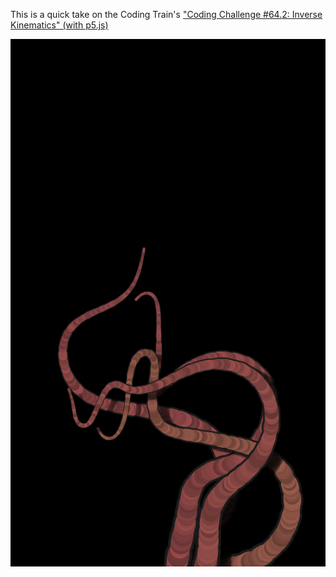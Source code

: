 This is a quick take on the Coding Train's ["Coding Challenge #64.2: Inverse Kinematics" (with p5.js)](https://www.youtube.com/watch?v=hbgDqyy8bIw)

![Screenshot of tentacles](screenshot-tentacles.png?raw=true)
